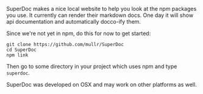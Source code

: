 SuperDoc makes a nice local website to help you look at the npm packages you use. It currently can render their markdown docs. One day it will show api documentation and automatically docco-ify them. 

Since we're not yet in npm, do this for now to get started:

```
git clone https://github.com/mullr/SuperDoc
cd SuperDoc
npm link
```

Then go to some directory in your project which uses npm and type ```superdoc```. 

SuperDoc was developed on OSX and may work on other platforms as well. 
